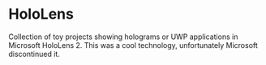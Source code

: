 # HoloLens
Collection of toy projects showing holograms or UWP applications in Microsoft HoloLens 2.  This was a cool technology, unfortunately Microsoft discontinued it.
